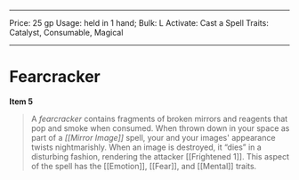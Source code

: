 
---
Price: 25 gp
Usage: held in 1 hand;
Bulk: L
Activate: Cast a Spell
Traits: Catalyst, Consumable, Magical

---

# Fearcracker

**Item 5**

> A *fearcracker* contains fragments of broken mirrors and reagents that pop and smoke when consumed. When thrown down in your space as part of a *[[Mirror Image]]* spell, your and your images' appearance twists nightmarishly. When an image is destroyed, it “dies” in a disturbing fashion, rendering the attacker [[Frightened 1]]. This aspect of the spell has the [[Emotion]], [[Fear]], and [[Mental]] traits.
